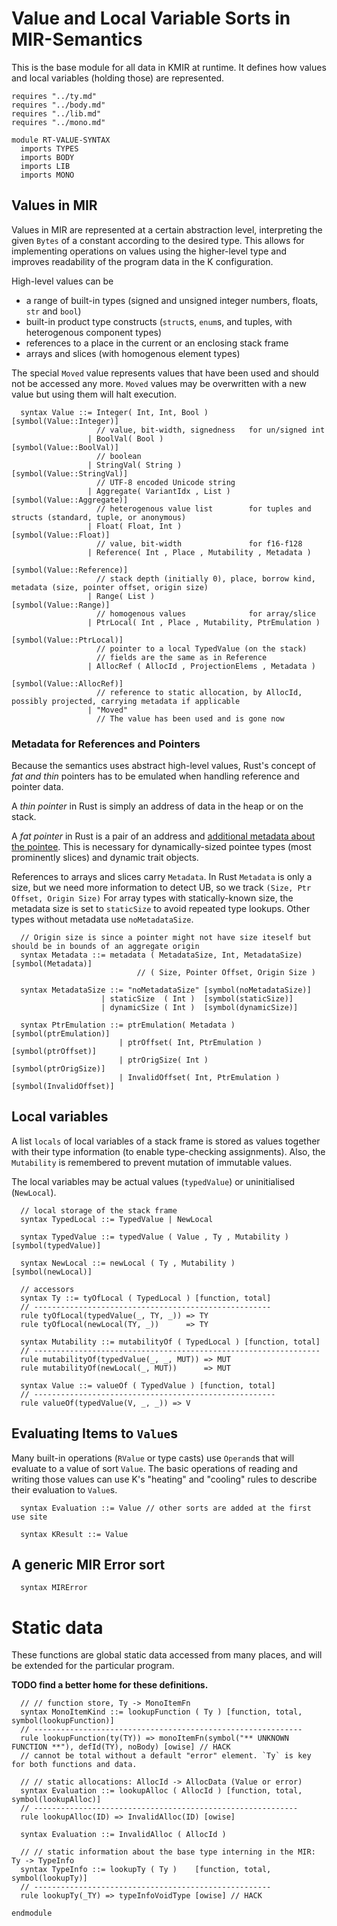 # Value and Local Variable Sorts in MIR-Semantics

This is the base module for all data in KMIR at runtime. It defines how values and local variables (holding those) are represented.

```k
requires "../ty.md"
requires "../body.md"
requires "../lib.md"
requires "../mono.md"

module RT-VALUE-SYNTAX
  imports TYPES
  imports BODY
  imports LIB
  imports MONO
```

## Values in MIR

Values in MIR are represented at a certain abstraction level, interpreting the given `Bytes` of a constant according to the desired type. This allows for implementing operations on values using the higher-level type and improves readability of the program data in the K configuration.

High-level values can be
- a range of built-in types (signed and unsigned integer numbers, floats, `str` and `bool`)
- built-in product type constructs (`struct`s, `enum`s, and tuples, with heterogenous component types)
- references to a place in the current or an enclosing stack frame
- arrays and slices (with homogenous element types)

The special `Moved` value represents values that have been used and should not be accessed any more.
`Moved` values may be overwritten with a new value but using them will halt execution.

```k
  syntax Value ::= Integer( Int, Int, Bool )              [symbol(Value::Integer)]
                   // value, bit-width, signedness   for un/signed int
                 | BoolVal( Bool )                        [symbol(Value::BoolVal)]
                   // boolean
                 | StringVal( String )                    [symbol(Value::StringVal)]
                   // UTF-8 encoded Unicode string
                 | Aggregate( VariantIdx , List )         [symbol(Value::Aggregate)]
                   // heterogenous value list        for tuples and structs (standard, tuple, or anonymous)
                 | Float( Float, Int )                    [symbol(Value::Float)]
                   // value, bit-width               for f16-f128
                 | Reference( Int , Place , Mutability , Metadata )
                                                          [symbol(Value::Reference)]
                   // stack depth (initially 0), place, borrow kind, metadata (size, pointer offset, origin size)
                 | Range( List )                          [symbol(Value::Range)]
                   // homogenous values              for array/slice
                 | PtrLocal( Int , Place , Mutability, PtrEmulation )
                                                          [symbol(Value::PtrLocal)]
                   // pointer to a local TypedValue (on the stack)
                   // fields are the same as in Reference
                 | AllocRef ( AllocId , ProjectionElems , Metadata )
                                                          [symbol(Value::AllocRef)]
                   // reference to static allocation, by AllocId, possibly projected, carrying metadata if applicable
                 | "Moved"
                   // The value has been used and is gone now
```

### Metadata for References and Pointers

Because the semantics uses abstract high-level values, Rust's concept of _fat and thin_
pointers has to be emulated when handling reference and pointer data.

A _thin pointer_ in Rust is simply an address of data in the heap or on the stack.

A _fat pointer_ in Rust is a pair of an address and [additional metadata about the pointee](https://doc.rust-lang.org/std/ptr/trait.Pointee.html#associatedtype.Metadata).
This is necessary for dynamically-sized pointee types (most prominently slices) and dynamic trait objects.

References to arrays and slices carry `Metadata`. In Rust `Metadata` is only a size, but we need more information to detect UB, so we track `(Size, Ptr Offset, Origin Size)`
For array types with statically-known size, the metadata size is set to `staticSize` to avoid repeated type lookups.
Other types without metadata use `noMetadataSize`.

```k
  // Origin size is since a pointer might not have size iteself but should be in bounds of an aggregate origin
  syntax Metadata ::= metadata ( MetadataSize, Int, MetadataSize) [symbol(Metadata)]
                            // ( Size, Pointer Offset, Origin Size )

  syntax MetadataSize ::= "noMetadataSize" [symbol(noMetadataSize)]
                    | staticSize  ( Int )  [symbol(staticSize)]
                    | dynamicSize ( Int )  [symbol(dynamicSize)]

  syntax PtrEmulation ::= ptrEmulation( Metadata )             [symbol(ptrEmulation)]
                        | ptrOffset( Int, PtrEmulation )        [symbol(ptrOffset)]
                        | ptrOrigSize( Int )                    [symbol(ptrOrigSize)]
                        | InvalidOffset( Int, PtrEmulation )    [symbol(InvalidOffset)]
```

## Local variables

A list `locals` of local variables of a stack frame is stored as values together
with their type information (to enable type-checking assignments). Also, the
`Mutability` is remembered to prevent mutation of immutable values.

The local variables may be actual values (`typedValue`) or uninitialised (`NewLocal`).

```k
  // local storage of the stack frame
  syntax TypedLocal ::= TypedValue | NewLocal

  syntax TypedValue ::= typedValue ( Value , Ty , Mutability ) [symbol(typedValue)]

  syntax NewLocal ::= newLocal ( Ty , Mutability )             [symbol(newLocal)]

  // accessors
  syntax Ty ::= tyOfLocal ( TypedLocal ) [function, total]
  // -----------------------------------------------------
  rule tyOfLocal(typedValue(_, TY, _)) => TY
  rule tyOfLocal(newLocal(TY, _))      => TY

  syntax Mutability ::= mutabilityOf ( TypedLocal ) [function, total]
  // ----------------------------------------------------------------
  rule mutabilityOf(typedValue(_, _, MUT)) => MUT
  rule mutabilityOf(newLocal(_, MUT))      => MUT

  syntax Value ::= valueOf ( TypedValue ) [function, total]
  // ------------------------------------------------------
  rule valueOf(typedValue(V, _, _)) => V
```

## Evaluating Items to `Value`s

Many built-in operations (`RValue` or type casts) use `Operand`s that will evaluate to a value of sort `Value`.
The basic operations of reading and writing those values can use K's "heating" and "cooling" rules to describe their evaluation to `Value`s.

```k
  syntax Evaluation ::= Value // other sorts are added at the first use site

  syntax KResult ::= Value
```

## A generic MIR Error sort

```k
  syntax MIRError

```

# Static data

These functions are global static data  accessed from many places, and will be extended for the particular program.

**TODO find a better home for these definitions.**

```k
  // // function store, Ty -> MonoItemFn
  syntax MonoItemKind ::= lookupFunction ( Ty ) [function, total, symbol(lookupFunction)]
  // ------------------------------------------------------------
  rule lookupFunction(ty(TY)) => monoItemFn(symbol("** UNKNOWN FUNCTION **"), defId(TY), noBody) [owise] // HACK
  // cannot be total without a default "error" element. `Ty` is key for both functions and data.

  // // static allocations: AllocId -> AllocData (Value or error)
  syntax Evaluation ::= lookupAlloc ( AllocId ) [function, total, symbol(lookupAlloc)]
  // -----------------------------------------------------------
  rule lookupAlloc(ID) => InvalidAlloc(ID) [owise]

  syntax Evaluation ::= InvalidAlloc ( AllocId )

  // // static information about the base type interning in the MIR: Ty -> TypeInfo
  syntax TypeInfo ::= lookupTy ( Ty )    [function, total, symbol(lookupTy)]
  // -----------------------------------------------------
  rule lookupTy(_TY) => typeInfoVoidType [owise] // HACK
```

```k
endmodule
```
